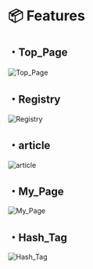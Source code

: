 # 📦 Features

## ・Top_Page

![Top_Page](https://gyazo.com/208519fc8474448d25a029957764316e/raw)
　
## ・Registry

![Registry](https://gyazo.com/988bede70b82023ddd0ccaf7656dcc13/raw)

## ・article

![article](https://gyazo.com/ce78ff2b6f5556d73cc0555dcee75f88/raw)

## ・My_Page

![My_Page](https://gyazo.com/722d40143fd9a79e931eafc8fa95010a/raw)

## ・Hash_Tag

![Hash_Tag](https://gyazo.com/529753f1dca66294451af3b9d4e7868b/raw)




　

